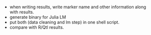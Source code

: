 - when writing results, write marker name and other information along with results.
- generate binary for Julia LM
- put both (data cleaning and lm step) in one shell script.
- compare with R/Qtl results. 

